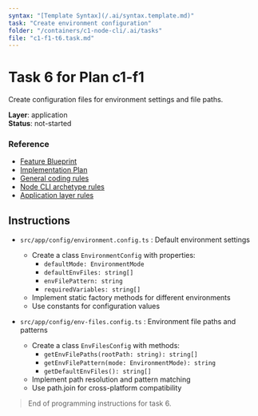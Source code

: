 ```yaml
---
syntax: "[Template Syntax](/.ai/syntax.template.md)"
task: "Create environment configuration"
folder: "/containers/c1-node-cli/.ai/tasks"
file: "c1-f1-t6.task.md"
---
```


# Task 6 for Plan c1-f1

Create configuration files for environment settings and file paths.

**Layer**: application  
**Status**: not-started

### Reference

- [Feature Blueprint](/docs/f1-environment-management.blueprint.md)
- [Implementation Plan](/containers/c1-node-cli/docs/f1-environment-management.plan.md)
- [General coding rules](/containers/c1-node-cli/.ai/rules/0-typescript.rules.md)  
- [Node CLI archetype rules](/containers/c1-node-cli/.ai/rules/1-node-cli.rules.md)
- [Application layer rules](/containers/c1-node-cli/.ai/rules/application.rules.md)

## Instructions

- `src/app/config/environment.config.ts` : Default environment settings
  - Create a class `EnvironmentConfig` with properties:
    - `defaultMode: EnvironmentMode`
    - `defaultEnvFiles: string[]`
    - `envFilePattern: string`
    - `requiredVariables: string[]`
  - Implement static factory methods for different environments
  - Use constants for configuration values

- `src/app/config/env-files.config.ts` : Environment file paths and patterns
  - Create a class `EnvFilesConfig` with methods:
    - `getEnvFilePaths(rootPath: string): string[]`
    - `getEnvFilePattern(mode: EnvironmentMode): string`
    - `getDefaultEnvFiles(): string[]`
  - Implement path resolution and pattern matching
  - Use path.join for cross-platform compatibility

> End of programming instructions for task 6. 